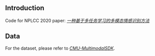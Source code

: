 ## Introduction
Code for NPLCC 2020 paper: *[一种基于多任务学习的多模态情感识别方法](http://xbna.pku.edu.cn/CN/10.13209/j.0479-8023.2020.085)*

## Data
For the dataset, please refer to *[CMU-MultimodalSDK](https://github.com/A2Zadeh/CMU-MultimodalSDK)*.